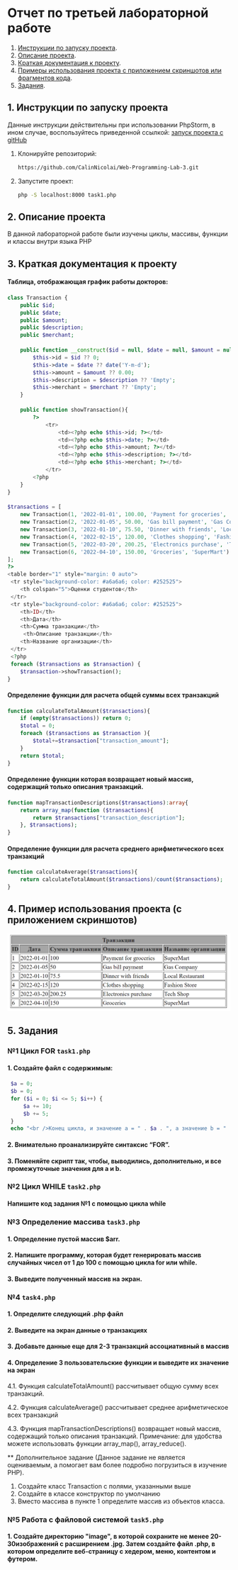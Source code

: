 # Отчет по третьей лабораторной работе

1. [Инструкции по запуску проекта](#1-инструкции-по-запуску-проекта).
2. [Описание проекта](#2-описание-проекта).
3. [Краткая документация к проекту](#3-краткая-документация-к-проекту).
4. [Примеры использования проекта с приложением скриншотов или фрагментов кода](#4-пример-использования-проекта--с-приложением-скриншотов-).
4. [Задания](#5-задания).

## 1. Инструкции по запуску проекта

Данные инструкции действительны при использовании PhpStorm, в ином случае, воспользуйтесь приведенной ссылкой:
[запуск проекта с gitHub](https://www.youtube.com/watch?v=6N6JFynR0gM)

1. Клонируйте репозиторий:
   ```bash
   https://github.com/CalinNicolai/Web-Programming-Lab-3.git
2. Запустите проект:
   <!-- Если у вас есть веб-сервер (например, Apache или Nginx), настройте его так, чтобы корневой каталог указывал на
   каталог вашего проекта.  
   Если у вас нет веб-сервера, вы можете использовать встроенный сервер PHP для тестирования: -->
   ```bash 
   php -S localhost:8000 task1.php

## 2. Описание проекта

В данной лабораторной работе были изучены циклы, массивы, функции и классы внутри языка PHP

## 3. Краткая документация к проекту

#### Таблица, отображающая график работы докторов:

```PHP
class Transaction {
    public $id;
    public $date;
    public $amount;
    public $description;
    public $merchant;

    public function __construct($id = null, $date = null, $amount = null, $description = null, $merchant = null) {
        $this->id = $id ?? 0;
        $this->date = $date ?? date('Y-m-d');
        $this->amount = $amount ?? 0.00;
        $this->description = $description ?? 'Empty';
        $this->merchant = $merchant ?? 'Empty';
    }

    public function showTransaction(){
        ?>
            <tr>
                <td><?php echo $this->id; ?></td>
                <td><?php echo $this->date; ?></td>
                <td><?php echo $this->amount; ?></td>
                <td><?php echo $this->description; ?></td>
                <td><?php echo $this->merchant; ?></td>
            </tr>
        <?php
    }
}

$transactions = [
    new Transaction(1, '2022-01-01', 100.00, 'Payment for groceries', 'SuperMart'),
    new Transaction(2, '2022-01-05', 50.00, 'Gas bill payment', 'Gas Company'),
    new Transaction(3, '2022-01-10', 75.50, 'Dinner with friends', 'Local Restaurant'),
    new Transaction(4, '2022-02-15', 120.00, 'Clothes shopping', 'Fashion Store'),
    new Transaction(5, '2022-03-20', 200.25, 'Electronics purchase', 'Tech Shop'),
    new Transaction(6, '2022-04-10', 150.00, 'Groceries', 'SuperMart')
];
?>
<table border="1" style="margin: 0 auto">
 <tr style="background-color: #a6a6a6; color: #252525">
    <th colspan="5">Оценки студентов</th>
 </tr>
 <tr style="background-color: #a6a6a6; color: #252525">
    <th>ID</th>
    <th>Дата</th>
    <th>Сумма транзакции</th>
     <th>Описание транзакции</th>
    <th>Название организации</th>
 </tr>
 <?php
 foreach ($transactions as $transaction) {
    $transaction->showTransaction();
}

```

#### Определение функции для расчета общей суммы всех транзакций

```php
function calculateTotalAmount($transactions){
    if (empty($transactions)) return 0;
    $total = 0;
    foreach ($transactions as $transaction ){
        $total+=$transaction["transaction_amount"];
    }
    return $total;
}
```

#### Определение функции которая возвращает новый массив, содержащий только описания транзакций.

```php
function mapTransactionDescriptions($transactions):array{
    return array_map(function ($transactions){
        return $transactions["transaction_description"];
    }, $transactions);
}
```

#### Определение функции для расчета среднего арифметического всех транзакций

```php
function calculateAverage($transactions){
    return calculateTotalAmount($transactions)/count($transactions);
}
```

## 4. Пример использования проекта (с приложением скриншотов)

![Пример работы программы](/img.png)

## 5. Задания

### №1 Цикл FOR `task1.php`

#### 1. Создайте файл с содержимым:

   ```php
    $a = 0;
    $b = 0;
    for ($i = 0; $i <= 5; $i++) {
        $a += 10;
        $b += 5;
    }
    echo "<br />Конец цикла, и значение a = " . $a . ", а значение b = " . $b;
   ```

#### 2. Внимательно проанализируйте синтаксис “FOR”.

#### 3. Поменяйте скрипт так, чтобы, выводились, дополнительно, и все промежуточные значения для a и b.

### №2 Цикл WHILE `task2.php`

#### Напишите код задания №1 с помощью цикла while

### №3  Определение массива `task3.php`

#### 1. Определение пустой массив $arr.

#### 2. Напишите программу, которая будет генерировать массив случайных чисел от 1 до 100 с помощью цикла for или while.

#### 3. Выведите полученный массив на экран.

### №4 `task4.php`

#### 1. Определите следующий .php файл

#### 2. Выведите на экран данные о транзакциях

#### 3. Добавьте данные еще для 2-3 транзакций ассоциативный в массив

#### 4. Определение 3 пользовательские функции и выведите их значение на экран

4.1. Функция calculateTotalAmount() рассчитывает общую сумму всех
транзакций.

4.2. Функция calculateAverage() рассчитывает среднее арифметическое
всех транзакций

4.3. Функция mapTransactionDescriptions() возвращает новый массив,
содержащий только описания транзакций.
Примечание: для удобства можете использовать функции array_map(),
array_reduce().

** Дополнительное задание (Данное задание не является оцениваемым, а
помогает вам более подробно погрузиться в изучение PHP).

1. Создайте класс Transaction с полями, указанными выше
2. Создайте в классе конструктор по умолчанию
3. Вместо массива в пункте 1 определите массив из объектов класса.

### №5 Работа с файловой системой `task5.php`

#### 1. Создайте директорию "image", в которой сохраните не менее 20-30изображений с расширением .jpg. Затем создайте файл .php, в котором определите веб-страницу с хедером, меню, контентом и футером. 